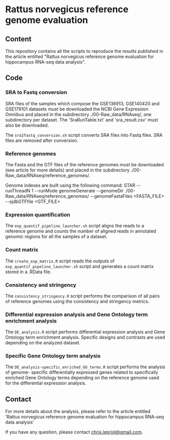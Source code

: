 # Rattus norvegicus reference genome evaluation

## Content

This repository contains all the scripts to reproduce the results published in the article entitled "Rattus norvegicus reference genome evaluation for hippocampus RNA-seq data analysis".

## Code

### SRA to Fastq conversion

SRA files of the samples which compose the GSE136913, GSE140420 and GSE179101 datasets must be downloaded the NCBI Gene Expression Omnibus and placed in the subdirectory ./00-Raw_data/RNAseq/, one subdirectory per dataset. The 'SraRunTable.txt' and 'sra_result.csv' must also be downloaded.

The `sra2fastq_conversion.sh` script converts SRA files into Fastq files. SRA files are removed after conversion.

### Reference genomes

The Fasta and the GTF files of the reference genomes must be downloaded (see article for more details) and placed in the subdirectory ./00-Raw_data/RNAseq/reference_genomes/.

Genome indexes are built using the following command: STAR --runThreadN 1 --runMode genomeGenerate --genomeDir ./00-Raw_data/RNAseq/reference_genomes/ --genomeFastaFiles <FASTA_FILE> --sjdbGTFfile <GTF_FILE>

### Expression quantification

The `exp_quantif_pipeline_launcher.sh` script aligns the reads to a reference genome and counts the number of aligned reads in annotated genomic regions for all the samples of a dataset.

### Count matrix

The `create_exp_matrix.R` script reads the outputs of `exp_quantif_pipeline_launcher.sh` script and generates a count matrix stored in a .RData file.

### Consistency and stringency

The `consistency_stringency.R` script performs the comparison of all pairs of reference genomes using the consistency and stringency metrics.

### Differential expression analysis and Gene Ontology term enrichment analysis

The `DE_analysis.R` script performs differential expression analysis and Gene Ontology term enrichment analysis. Specific designs and contrasts are used depending on the analyzed dataset.

### Specific Gene Ontology term analysis

The `DE_analysis-specific_enriched_GO_terms.R` script performs the analysis of genome-
specific differentially expressed genes related to specifically enriched Gene Ontology terms depending on the
reference genome used for the differential expression analysis.

## Contact

For more details about the analysis, please refer to the article entitled 'Rattus norvegicus reference genome evaluation for hippocampus RNA-seq data analysis'

If you have any question, please contact chris.lepriol@gmail.com.

